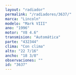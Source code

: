 ```yaml
---
layout: "radiador"
permalink: "/radiadores/3637/"
marca: "Lincoln"
modelo: "Mark VIII"
ano: "1996"
motor: "V8 4.6"
transmision: "Automática"
parte: "432344"
clima: "Con clima"
alto: "22 7/16"
ancho: "18 3/8"
observaciones: ""
id: "3637"
---
```


